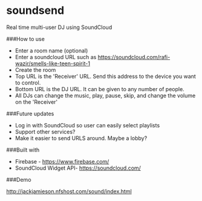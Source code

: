 soundsend
=========

Real time multi-user DJ using SoundCloud

###How to use
- Enter a room name (optional)
- Enter a soundcloud URL such as https://soundcloud.com/rafi-wazir/smells-like-teen-spirit-1
- Create the room
- Top URL is the 'Receiver' URL.  Send this address to the device you want to control.
- Bottom URL is the DJ URL.  It can be given to any number of people.
- All DJs can change the music, play, pause, skip, and change the volume on the 'Receiver'


###Future updates
- Log in with SoundCloud so user can easily select playlists
- Support other services?
- Make it easier to send URLS around.  Maybe a lobby?


###Built with
- Firebase - https://www.firebase.com/
- SoundCloud Widget API- https://soundcloud.com/


###Demo

http://jackjamieson.nfshost.com/sound/index.html
